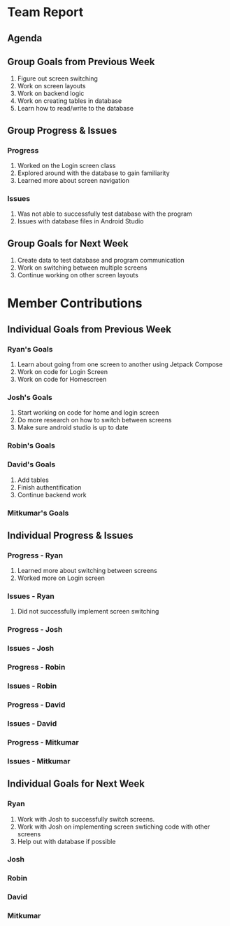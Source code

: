 # Team Report

## Agenda

## Group Goals from Previous Week
1. Figure out screen switching
2. Work on screen layouts
3. Work on backend logic
4. Work on creating tables in database
5. Learn how to read/write to the database

## Group Progress & Issues
### Progress
1. Worked on the Login screen class
2. Explored around with the database to gain familiarity
3. Learned more about screen navigation  
### Issues
1. Was not able to successfully test database with the program
2. Issues with database files in Android Studio  
## Group Goals for Next Week
1. Create data to test database and program communication
2. Work on switching between multiple screens
3. Continue working on other screen layouts
# Member Contributions

## Individual Goals from Previous Week
### Ryan's Goals
1. Learn about going from one screen to another using Jetpack Compose
2. Work on code for Login Screen
3. Work on code for Homescreen

### Josh's Goals
1. Start working on code for home and login screen
2. Do more research on how to switch between screens
3. Make sure android studio is up to date

### Robin's Goals

### David's Goals
1. Add tables
2. Finish authentification
3. Continue backend work

### Mitkumar's Goals

## Individual Progress & Issues
### Progress - Ryan
1. Learned more about switching between screens
2. Worked more on Login screen
### Issues - Ryan
1. Did not successfully implement screen switching  
### Progress - Josh

### Issues - Josh

### Progress - Robin

### Issues - Robin

### Progress - David

### Issues - David

### Progress - Mitkumar
  
### Issues - Mitkumar
  
## Individual Goals for Next Week
### Ryan
1. Work with Josh to successfully switch screens.
2. Work with Josh on implementing screen swtiching code with other screens
3. Help out with database if possible  
### Josh

### Robin

### David
 
### Mitkumar

